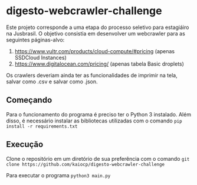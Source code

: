 # digesto-webcrawler-challenge

Este projeto corresponde a uma etapa do processo seletivo para estagiáiro na Jusbrasil. O objetivo consistia em desenvolver um webcrawler para as seguintes páginas-alvo:

1. https://www.vultr.com/products/cloud-compute/#pricing (apenas SSDCloud Instances)
2. https://www.digitalocean.com/pricing/ (apenas tabela Basic droplets)

Os crawlers deveriam ainda ter as funcionalidades de imprimir na tela, salvar como .csv e salvar como .json.

## Começando

Para o funcionamento do programa é preciso ter o Python 3 instalado. Além disso, é necessário instalar as bibliotecas utilizadas com o comando ```pip install -r requirements.txt```

## Execução

Clone o repositório em um diretório de sua preferência com o comando ```git clone https://github.com/kaiocp/digesto-webcrawler-challenge```

Para executar o programa ```python3 main.py```

